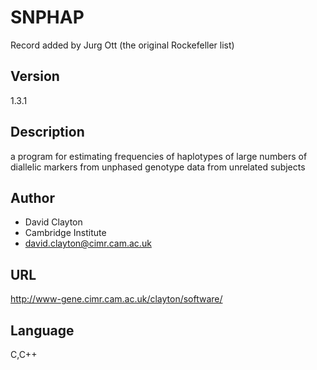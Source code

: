 # SNPHAP
Record added by Jurg Ott (the original Rockefeller list)

## Version
1.3.1

## Description
a program for estimating frequencies of haplotypes of large numbers of diallelic markers from unphased genotype data from unrelated subjects

## Author
* David Clayton
* Cambridge Institute
* david.clayton@cimr.cam.ac.uk

## URL
http://www-gene.cimr.cam.ac.uk/clayton/software/

## Language
C,C++